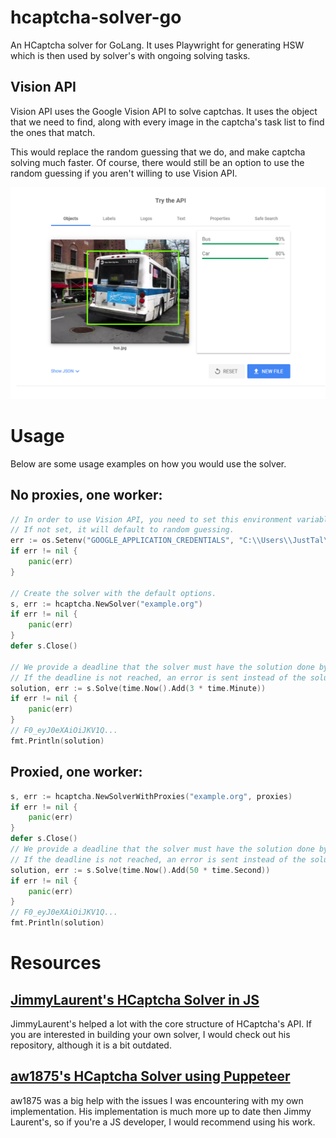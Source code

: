 # hcaptcha-solver-go

An HCaptcha solver for GoLang.
It uses Playwright for generating HSW which is then used by solver's with ongoing solving tasks.

##  Vision API
Vision API uses the Google Vision API to solve captchas.
It uses the object that we need to find, along with every image in the captcha's
task list to find the ones that match.

This would replace the random guessing that we do, and make captcha solving
much faster. Of course, there would still be an option to use the random guessing
if you aren't willing to use Vision API.

![An example of the Vision API with one of HCaptcha's images.](./images/bus_example.png)

# Usage
Below are some usage examples on how you would use the solver.

## No proxies, one worker:

```go
// In order to use Vision API, you need to set this environment variable.
// If not set, it will default to random guessing.
err := os.Setenv("GOOGLE_APPLICATION_CREDENTIALS", "C:\\Users\\JustTal\\VisionAPI\\Project.json")
if err != nil {
    panic(err)
}

// Create the solver with the default options.
s, err := hcaptcha.NewSolver("example.org")
if err != nil {
    panic(err)
}
defer s.Close()

// We provide a deadline that the solver must have the solution done by.
// If the deadline is not reached, an error is sent instead of the solution.
solution, err := s.Solve(time.Now().Add(3 * time.Minute))
if err != nil {
    panic(err)
}
// F0_eyJ0eXAiOiJKV1Q...
fmt.Println(solution)
```

## Proxied, one worker:

```go
s, err := hcaptcha.NewSolverWithProxies("example.org", proxies)
if err != nil {
    panic(err)
}
defer s.Close()
// We provide a deadline that the solver must have the solution done by.
// If the deadline is not reached, an error is sent instead of the solution.
solution, err := s.Solve(time.Now().Add(50 * time.Second))
if err != nil {
    panic(err)
}
// F0_eyJ0eXAiOiJKV1Q...
fmt.Println(solution)
```

# Resources

## [JimmyLaurent's HCaptcha Solver in JS](https://github.com/JimmyLaurent/hcaptcha-solver)
JimmyLaurent's helped a lot with the core structure of HCaptcha's API.
If you are interested in building your own solver, I would check out his repository,
although it is a bit outdated.

## [aw1875's HCaptcha Solver using Puppeteer](https://github.com/JimmyLaurent/hcaptcha-solver)
aw1875 was a big help with the issues I was encountering with my own implementation.
His implementation is much more up to date then Jimmy Laurent's, so if you're 
a JS developer, I would recommend using his work.
